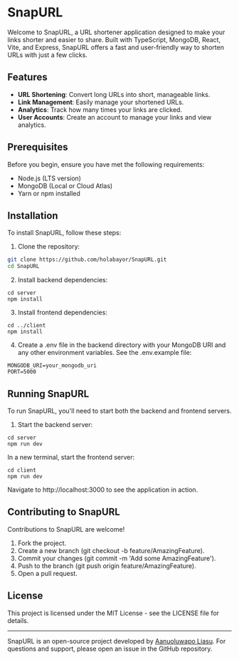 # SnapURL

Welcome to SnapURL, a URL shortener application designed to make your links shorter and easier to share. Built with TypeScript, MongoDB, React, Vite, and Express, SnapURL offers a fast and user-friendly way to shorten URLs with just a few clicks.

## Features

- **URL Shortening**: Convert long URLs into short, manageable links.
- **Link Management**: Easily manage your shortened URLs.
- **Analytics**: Track how many times your links are clicked.
- **User Accounts**: Create an account to manage your links and view analytics.

## Prerequisites

Before you begin, ensure you have met the following requirements:

- Node.js (LTS version)
- MongoDB (Local or Cloud Atlas)
- Yarn or npm installed

## Installation

To install SnapURL, follow these steps:

1. Clone the repository:

```bash
git clone https://github.com/holabayor/SnapURL.git
cd SnapURL
```

2. Install backend dependencies:

```
cd server
npm install
```

3. Install frontend dependencies:

```
cd ../client
npm install
```

4. Create a .env file in the backend directory with your MongoDB URI and any other environment variables. See the .env.example file:

```
MONGODB_URI=your_mongodb_uri
PORT=5000
```

## Running SnapURL

To run SnapURL, you'll need to start both the backend and frontend servers.

1. Start the backend server:

```
cd server 
npm run dev
```

In a new terminal, start the frontend server:

```
cd client 
npm run dev
```

Navigate to http://localhost:3000 to see the application in action.

## Contributing to SnapURL

Contributions to SnapURL are welcome!

1. Fork the project.
2. Create a new branch (git checkout -b feature/AmazingFeature).
3. Commit your changes (git commit -m 'Add some AmazingFeature').
4. Push to the branch (git push origin feature/AmazingFeature).
5. Open a pull request.

## License

This project is licensed under the MIT License - see the LICENSE file for details.

<hr/>

SnapURL is an open-source project developed by [Aanuoluwapo Liasu](https://github.com/holabayor). For questions and support, please open an issue in the GitHub repository.
